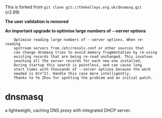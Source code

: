 
This is forked from `git clone git://thekelleys.org.uk/dnsmasq.git ` (v2.89)

**The user validation is removed**

**An important upgrade to optimise large numbers of --server options**
```
	Optimise reading large numbers of --server options. When re-reading
	upstream servers from /etc/resolv.conf or other sources that
	can change dnsmasq tries to avoid memory fragmentation by re-using
	existing records that are being re-read unchanged. This involves
	seaching all the server records for each new one installed.
	During startup this search is pointless, and can cause long
	start times with thousands of --server options because the work
	needed is O(n^2). Handle this case more intelligently.
	Thanks to Ye Zhou for spotting the problem and an initial patch.
```

# dnsmasq
a lightweight, caching DNS proxy with integrated DHCP server.
